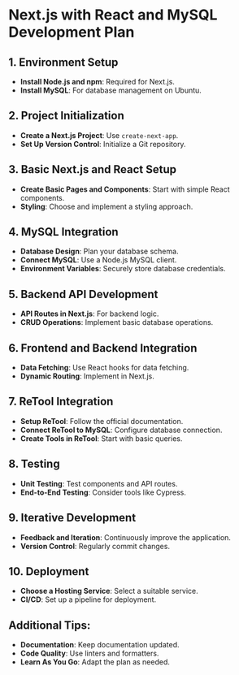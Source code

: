 
# Next.js with React and MySQL Development Plan

## 1. Environment Setup
- **Install Node.js and npm**: Required for Next.js.
- **Install MySQL**: For database management on Ubuntu.

## 2. Project Initialization
- **Create a Next.js Project**: Use `create-next-app`.
- **Set Up Version Control**: Initialize a Git repository.

## 3. Basic Next.js and React Setup
- **Create Basic Pages and Components**: Start with simple React components.
- **Styling**: Choose and implement a styling approach.

## 4. MySQL Integration
- **Database Design**: Plan your database schema.
- **Connect MySQL**: Use a Node.js MySQL client.
- **Environment Variables**: Securely store database credentials.

## 5. Backend API Development
- **API Routes in Next.js**: For backend logic.
- **CRUD Operations**: Implement basic database operations.

## 6. Frontend and Backend Integration
- **Data Fetching**: Use React hooks for data fetching.
- **Dynamic Routing**: Implement in Next.js.

## 7. ReTool Integration
- **Setup ReTool**: Follow the official documentation.
- **Connect ReTool to MySQL**: Configure database connection.
- **Create Tools in ReTool**: Start with basic queries.

## 8. Testing
- **Unit Testing**: Test components and API routes.
- **End-to-End Testing**: Consider tools like Cypress.

## 9. Iterative Development
- **Feedback and Iteration**: Continuously improve the application.
- **Version Control**: Regularly commit changes.

## 10. Deployment
- **Choose a Hosting Service**: Select a suitable service.
- **CI/CD**: Set up a pipeline for deployment.

## Additional Tips:
- **Documentation**: Keep documentation updated.
- **Code Quality**: Use linters and formatters.
- **Learn As You Go**: Adapt the plan as needed.
